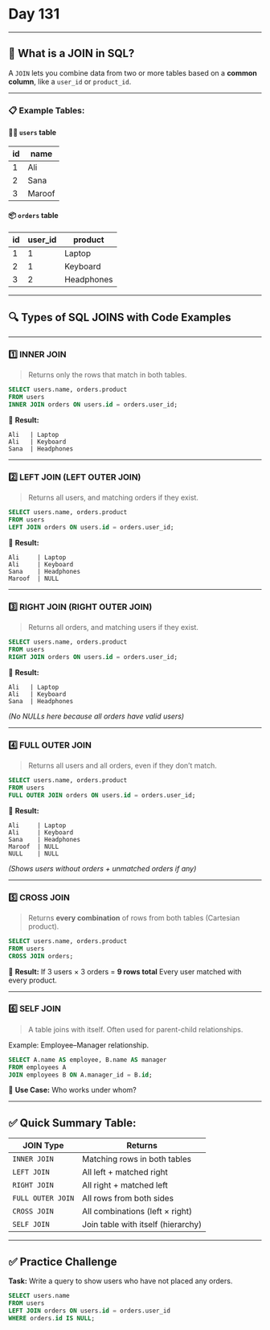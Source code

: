 # Day 131


---

## 🔗 **What is a JOIN in SQL?**

A `JOIN` lets you combine data from two or more tables based on a **common column**, like a `user_id` or `product_id`.

---

### 📋 Example Tables:

#### 🧑‍💻 `users` table

| id | name   |
| -- | ------ |
| 1  | Ali    |
| 2  | Sana   |
| 3  | Maroof |

#### 📦 `orders` table

| id | user\_id | product    |
| -- | -------- | ---------- |
| 1  | 1        | Laptop     |
| 2  | 1        | Keyboard   |
| 3  | 2        | Headphones |

---

## 🔍 **Types of SQL JOINS with Code Examples**

---

### 1️⃣ **INNER JOIN**

> Returns only the rows that match in both tables.

```sql
SELECT users.name, orders.product
FROM users
INNER JOIN orders ON users.id = orders.user_id;
```

📌 **Result:**

```
Ali   | Laptop
Ali   | Keyboard
Sana  | Headphones
```

---

### 2️⃣ **LEFT JOIN (LEFT OUTER JOIN)**

> Returns all users, and matching orders if they exist.

```sql
SELECT users.name, orders.product
FROM users
LEFT JOIN orders ON users.id = orders.user_id;
```

📌 **Result:**

```
Ali     | Laptop
Ali     | Keyboard
Sana    | Headphones
Maroof  | NULL
```

---

### 3️⃣ **RIGHT JOIN (RIGHT OUTER JOIN)**

> Returns all orders, and matching users if they exist.

```sql
SELECT users.name, orders.product
FROM users
RIGHT JOIN orders ON users.id = orders.user_id;
```

📌 **Result:**

```
Ali   | Laptop
Ali   | Keyboard
Sana  | Headphones
```

*(No NULLs here because all orders have valid users)*

---

### 4️⃣ **FULL OUTER JOIN**

> Returns all users and all orders, even if they don’t match.

```sql
SELECT users.name, orders.product
FROM users
FULL OUTER JOIN orders ON users.id = orders.user_id;
```

📌 **Result:**

```
Ali     | Laptop
Ali     | Keyboard
Sana    | Headphones
Maroof  | NULL
NULL    | NULL
```

*(Shows users without orders + unmatched orders if any)*

---

### 5️⃣ **CROSS JOIN**

> Returns **every combination** of rows from both tables (Cartesian product).

```sql
SELECT users.name, orders.product
FROM users
CROSS JOIN orders;
```

📌 **Result:**
If 3 users × 3 orders = **9 rows total**
Every user matched with every product.

---

### 6️⃣ **SELF JOIN**

> A table joins with itself. Often used for parent-child relationships.

Example: Employee–Manager relationship.

```sql
SELECT A.name AS employee, B.name AS manager
FROM employees A
JOIN employees B ON A.manager_id = B.id;
```

📌 **Use Case:** Who works under whom?

---

## ✅ Quick Summary Table:

| JOIN Type         | Returns                            |
| ----------------- | ---------------------------------- |
| `INNER JOIN`      | Matching rows in both tables       |
| `LEFT JOIN`       | All left + matched right           |
| `RIGHT JOIN`      | All right + matched left           |
| `FULL OUTER JOIN` | All rows from both sides           |
| `CROSS JOIN`      | All combinations (left × right)    |
| `SELF JOIN`       | Join table with itself (hierarchy) |

---

## ✅ Practice Challenge

**Task:** Write a query to show users who have not placed any orders.

```sql
SELECT users.name
FROM users
LEFT JOIN orders ON users.id = orders.user_id
WHERE orders.id IS NULL;
```


